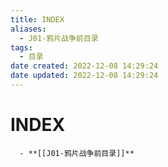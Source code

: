 ```yaml
---
title: INDEX
aliases:
  - J01-鸦片战争前目录
tags:
  - 目录
date created: 2022-12-08 14:29:24
date updated: 2022-12-08 14:29:24
---
```


# INDEX

      - **[[J01-鸦片战争前目录]]**
